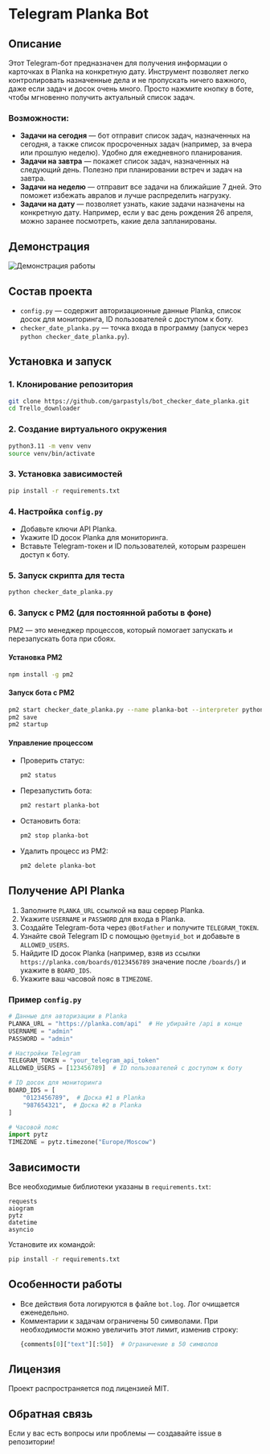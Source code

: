 # Telegram Planka Bot

## Описание

Этот Telegram-бот предназначен для получения информации о карточках в Planka на конкретную дату. Инструмент позволяет легко контролировать назначенные дела и не пропускать ничего важного, даже если задач и досок очень много. Просто нажмите кнопку в боте, чтобы мгновенно получить актуальный список задач.

### Возможности:

- **Задачи на сегодня** — бот отправит список задач, назначенных на сегодня, а также список просроченных задач (например, за вчера или прошлую неделю). Удобно для ежедневного планирования.
- **Задачи на завтра** — покажет список задач, назначенных на следующий день. Полезно при планировании встреч и задач на завтра.
- **Задачи на неделю** — отправит все задачи на ближайшие 7 дней. Это поможет избежать авралов и лучше распределить нагрузку.
- **Задачи на дату** — позволяет узнать, какие задачи назначены на конкретную дату. Например, если у вас день рождения 26 апреля, можно заранее посмотреть, какие дела запланированы.

## Демонстрация
![Демонстрация работы](https://github.com/garpastyls/bot_checker_date_planka/blob/main/work_demonstration.gif)

## Состав проекта

- `config.py` — содержит авторизационные данные Planka, список досок для мониторинга, ID пользователей с доступом к боту.
- `checker_date_planka.py` — точка входа в программу (запуск через `python checker_date_planka.py`).

## Установка и запуск

### 1. Клонирование репозитория

```bash
git clone https://github.com/garpastyls/bot_checker_date_planka.git
cd Trello_downloader
```

### 2. Создание виртуального окружения

```bash
python3.11 -m venv venv
source venv/bin/activate
```

### 3. Установка зависимостей

```bash
pip install -r requirements.txt
```

### 4. Настройка `config.py`

- Добавьте ключи API Planka.
- Укажите ID досок Planka для мониторинга.
- Вставьте Telegram-токен и ID пользователей, которым разрешен доступ к боту.

### 5. Запуск скрипта для теста

```bash
python checker_date_planka.py
```

### 6. Запуск с PM2 (для постоянной работы в фоне)

PM2 — это менеджер процессов, который помогает запускать и перезапускать бота при сбоях.

#### Установка PM2

```bash
npm install -g pm2
```

#### Запуск бота с PM2

```bash
pm2 start checker_date_planka.py --name planka-bot --interpreter python3.11
pm2 save
pm2 startup
```

#### Управление процессом

- Проверить статус:
  ```bash
  pm2 status
  ```
- Перезапустить бота:
  ```bash
  pm2 restart planka-bot
  ```
- Остановить бота:
  ```bash
  pm2 stop planka-bot
  ```
- Удалить процесс из PM2:
  ```bash
  pm2 delete planka-bot
  ```

## Получение API Planka

1. Заполните `PLANKA_URL` ссылкой на ваш сервер Planka.
2. Укажите `USERNAME` и `PASSWORD` для входа в Planka.
3. Создайте Telegram-бота через `@BotFather` и получите `TELEGRAM_TOKEN`.
4. Узнайте свой Telegram ID с помощью `@getmyid_bot` и добавьте в `ALLOWED_USERS`.
5. Найдите ID досок Planka (например, взяв из ссылки `https://planka.com/boards/0123456789` значение после `/boards/`) и укажите в `BOARD_IDS`.
6. Укажите ваш часовой пояс в `TIMEZONE`.

### Пример `config.py`

```python
# Данные для авторизации в Planka
PLANKA_URL = "https://planka.com/api"  # Не убирайте /api в конце
USERNAME = "admin"
PASSWORD = "admin"

# Настройки Telegram
TELEGRAM_TOKEN = "your_telegram_api_token"
ALLOWED_USERS = [123456789]  # ID пользователей с доступом к боту

# ID досок для мониторинга
BOARD_IDS = [
    "0123456789",  # Доска #1 в Planka
    "987654321",  # Доска #2 в Planka
]

# Часовой пояс
import pytz
TIMEZONE = pytz.timezone("Europe/Moscow")
```

## Зависимости

Все необходимые библиотеки указаны в `requirements.txt`:

```
requests
aiogram
pytz
datetime
asyncio
```

Установите их командой:

```bash
pip install -r requirements.txt
```

## Особенности работы

- Все действия бота логируются в файле `bot.log`. Лог очищается еженедельно.
- Комментарии к задачам ограничены 50 символами. При необходимости можно увеличить этот лимит, изменив строку:
  ```python
  {comments[0]["text"][:50]}  # Ограничение в 50 символов
  ```

## Лицензия

Проект распространяется под лицензией MIT.

## Обратная связь

Если у вас есть вопросы или проблемы — создавайте issue в репозитории!